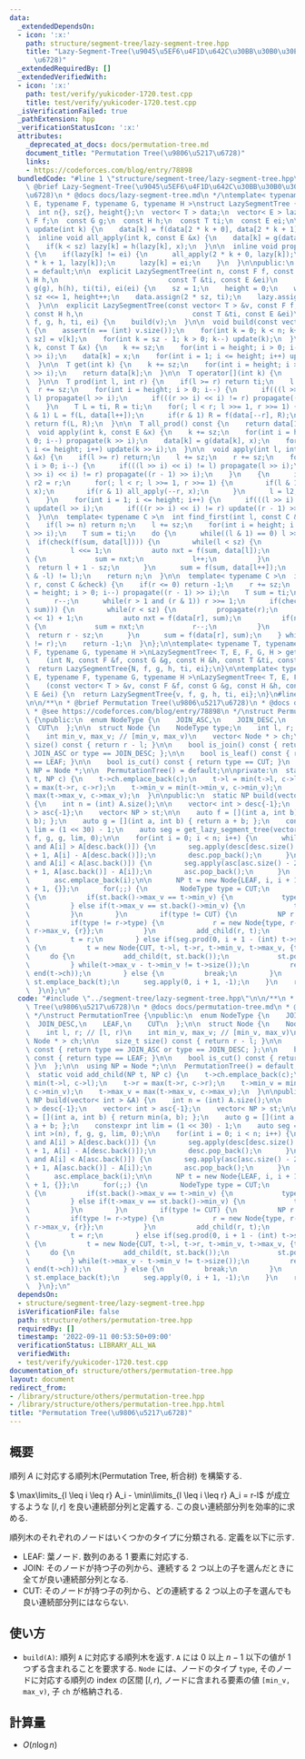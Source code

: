 ```yaml
---
data:
  _extendedDependsOn:
  - icon: ':x:'
    path: structure/segment-tree/lazy-segment-tree.hpp
    title: "Lazy-Segment-Tree(\u9045\u5EF6\u4F1D\u642C\u30BB\u30B0\u30E1\u30F3\u30C8\
      \u6728)"
  _extendedRequiredBy: []
  _extendedVerifiedWith:
  - icon: ':x:'
    path: test/verify/yukicoder-1720.test.cpp
    title: test/verify/yukicoder-1720.test.cpp
  _isVerificationFailed: true
  _pathExtension: hpp
  _verificationStatusIcon: ':x:'
  attributes:
    _deprecated_at_docs: docs/permutation-tree.md
    document_title: "Permutation Tree(\u9806\u5217\u6728)"
    links:
    - https://codeforces.com/blog/entry/78898
  bundledCode: "#line 1 \"structure/segment-tree/lazy-segment-tree.hpp\"\n/**\n *\
    \ @brief Lazy-Segment-Tree(\u9045\u5EF6\u4F1D\u642C\u30BB\u30B0\u30E1\u30F3\u30C8\
    \u6728)\n * @docs docs/lazy-segment-tree.md\n */\ntemplate< typename T, typename\
    \ E, typename F, typename G, typename H >\nstruct LazySegmentTree {\nprivate:\n\
    \  int n{}, sz{}, height{};\n  vector< T > data;\n  vector< E > lazy;\n  const\
    \ F f;\n  const G g;\n  const H h;\n  const T ti;\n  const E ei;\n\n  inline void\
    \ update(int k) {\n    data[k] = f(data[2 * k + 0], data[2 * k + 1]);\n  }\n\n\
    \  inline void all_apply(int k, const E &x) {\n    data[k] = g(data[k], x);\n\
    \    if(k < sz) lazy[k] = h(lazy[k], x);\n  }\n\n  inline void propagate(int k)\
    \ {\n    if(lazy[k] != ei) {\n      all_apply(2 * k + 0, lazy[k]);\n      all_apply(2\
    \ * k + 1, lazy[k]);\n      lazy[k] = ei;\n    }\n  }\n\npublic:\n  LazySegmentTree()\
    \ = default;\n\n  explicit LazySegmentTree(int n, const F f, const G g, const\
    \ H h,\n                           const T &ti, const E &ei)\n      : n(n), f(f),\
    \ g(g), h(h), ti(ti), ei(ei) {\n    sz = 1;\n    height = 0;\n    while(sz < n)\
    \ sz <<= 1, height++;\n    data.assign(2 * sz, ti);\n    lazy.assign(2 * sz, ei);\n\
    \  }\n\n  explicit LazySegmentTree(const vector< T > &v, const F f, const G g,\
    \ const H h,\n                           const T &ti, const E &ei)\n      : LazySegmentTree(v.size(),\
    \ f, g, h, ti, ei) {\n    build(v);\n  }\n\n  void build(const vector< T > &v)\
    \ {\n    assert(n == (int) v.size());\n    for(int k = 0; k < n; k++) data[k +\
    \ sz] = v[k];\n    for(int k = sz - 1; k > 0; k--) update(k);\n  }\n\n  void set(int\
    \ k, const T &x) {\n    k += sz;\n    for(int i = height; i > 0; i--) propagate(k\
    \ >> i);\n    data[k] = x;\n    for(int i = 1; i <= height; i++) update(k >> i);\n\
    \  }\n\n  T get(int k) {\n    k += sz;\n    for(int i = height; i > 0; i--) propagate(k\
    \ >> i);\n    return data[k];\n  }\n\n  T operator[](int k) {\n    return get(k);\n\
    \  }\n\n  T prod(int l, int r) {\n    if(l >= r) return ti;\n    l += sz;\n  \
    \  r += sz;\n    for(int i = height; i > 0; i--) {\n      if(((l >> i) << i) !=\
    \ l) propagate(l >> i);\n      if(((r >> i) << i) != r) propagate((r - 1) >> i);\n\
    \    }\n    T L = ti, R = ti;\n    for(; l < r; l >>= 1, r >>= 1) {\n      if(l\
    \ & 1) L = f(L, data[l++]);\n      if(r & 1) R = f(data[--r], R);\n    }\n   \
    \ return f(L, R);\n  }\n\n  T all_prod() const {\n    return data[1];\n  }\n\n\
    \  void apply(int k, const E &x) {\n    k += sz;\n    for(int i = height; i >\
    \ 0; i--) propagate(k >> i);\n    data[k] = g(data[k], x);\n    for(int i = 1;\
    \ i <= height; i++) update(k >> i);\n  }\n\n  void apply(int l, int r, const E\
    \ &x) {\n    if(l >= r) return;\n    l += sz;\n    r += sz;\n    for(int i = height;\
    \ i > 0; i--) {\n      if(((l >> i) << i) != l) propagate(l >> i);\n      if(((r\
    \ >> i) << i) != r) propagate((r - 1) >> i);\n    }\n    {\n      int l2 = l,\
    \ r2 = r;\n      for(; l < r; l >>= 1, r >>= 1) {\n        if(l & 1) all_apply(l++,\
    \ x);\n        if(r & 1) all_apply(--r, x);\n      }\n      l = l2, r = r2;\n\
    \    }\n    for(int i = 1; i <= height; i++) {\n      if(((l >> i) << i) != l)\
    \ update(l >> i);\n      if(((r >> i) << i) != r) update((r - 1) >> i);\n    }\n\
    \  }\n\n  template< typename C >\n  int find_first(int l, const C &check) {\n\
    \    if(l >= n) return n;\n    l += sz;\n    for(int i = height; i > 0; i--) propagate(l\
    \ >> i);\n    T sum = ti;\n    do {\n      while((l & 1) == 0) l >>= 1;\n    \
    \  if(check(f(sum, data[l]))) {\n        while(l < sz) {\n          propagate(l);\n\
    \          l <<= 1;\n          auto nxt = f(sum, data[l]);\n          if(not check(nxt))\
    \ {\n            sum = nxt;\n            l++;\n          }\n        }\n      \
    \  return l + 1 - sz;\n      }\n      sum = f(sum, data[l++]);\n    } while((l\
    \ & -l) != l);\n    return n;\n  }\n\n  template< typename C >\n  int find_last(int\
    \ r, const C &check) {\n    if(r <= 0) return -1;\n    r += sz;\n    for(int i\
    \ = height; i > 0; i--) propagate((r - 1) >> i);\n    T sum = ti;\n    do {\n\
    \      r--;\n      while(r > 1 and (r & 1)) r >>= 1;\n      if(check(f(data[r],\
    \ sum))) {\n        while(r < sz) {\n          propagate(r);\n          r = (r\
    \ << 1) + 1;\n          auto nxt = f(data[r], sum);\n          if(not check(nxt))\
    \ {\n            sum = nxt;\n            r--;\n          }\n        }\n      \
    \  return r - sz;\n      }\n      sum = f(data[r], sum);\n    } while((r & -r)\
    \ != r);\n    return -1;\n  }\n};\n\ntemplate< typename T, typename E, typename\
    \ F, typename G, typename H >\nLazySegmentTree< T, E, F, G, H > get_lazy_segment_tree\n\
    \    (int N, const F &f, const G &g, const H &h, const T &ti, const E &ei) {\n\
    \  return LazySegmentTree{N, f, g, h, ti, ei};\n}\n\ntemplate< typename T, typename\
    \ E, typename F, typename G, typename H >\nLazySegmentTree< T, E, F, G, H > get_lazy_segment_tree\n\
    \    (const vector< T > &v, const F &f, const G &g, const H &h, const T &ti, const\
    \ E &ei) {\n  return LazySegmentTree{v, f, g, h, ti, ei};\n}\n#line 2 \"structure/others/permutation-tree.hpp\"\
    \n\n/**\n * @brief Permutation Tree(\u9806\u5217\u6728)\n * @docs docs/permutation-tree.md\n\
    \ * @see https://codeforces.com/blog/entry/78898\n */\nstruct PermutationTree\
    \ {\npublic:\n  enum NodeType {\n    JOIN_ASC,\n    JOIN_DESC,\n    LEAF,\n  \
    \  CUT\n  };\n\n  struct Node {\n    NodeType type;\n    int l, r; // [l, r)\n\
    \    int min_v, max_v; // [min_v, max_v)\n    vector< Node * > ch;\n\n    size_t\
    \ size() const { return r - l; }\n\n    bool is_join() const { return type ==\
    \ JOIN_ASC or type == JOIN_DESC; };\n\n    bool is_leaf() const { return type\
    \ == LEAF; }\n\n    bool is_cut() const { return type == CUT; }\n  };\n\n  using\
    \ NP = Node *;\n\n  PermutationTree() = default;\n\nprivate:\n  static void add_child(NP\
    \ t, NP c) {\n    t->ch.emplace_back(c);\n    t->l = min(t->l, c->l);\n    t->r\
    \ = max(t->r, c->r);\n    t->min_v = min(t->min_v, c->min_v);\n    t->max_v =\
    \ max(t->max_v, c->max_v);\n  }\n\npublic:\n  static NP build(vector< int > &A)\
    \ {\n    int n = (int) A.size();\n\n    vector< int > desc{-1};\n    vector< int\
    \ > asc{-1};\n    vector< NP > st;\n\n    auto f = [](int a, int b) { return min(a,\
    \ b); };\n    auto g = [](int a, int b) { return a + b; };\n    constexpr int\
    \ lim = (1 << 30) - 1;\n    auto seg = get_lazy_segment_tree(vector< int >(n),\
    \ f, g, g, lim, 0);\n\n    for(int i = 0; i < n; i++) {\n      while(~desc.back()\
    \ and A[i] > A[desc.back()]) {\n        seg.apply(desc[desc.size() - 2] + 1, desc.back()\
    \ + 1, A[i] - A[desc.back()]);\n        desc.pop_back();\n      }\n      while(~asc.back()\
    \ and A[i] < A[asc.back()]) {\n        seg.apply(asc[asc.size() - 2] + 1, asc.back()\
    \ + 1, A[asc.back()] - A[i]);\n        asc.pop_back();\n      }\n      desc.emplace_back(i);\n\
    \      asc.emplace_back(i);\n\n      NP t = new Node{LEAF, i, i + 1, A[i], A[i]\
    \ + 1, {}};\n      for(;;) {\n        NodeType type = CUT;\n        if(not st.empty())\
    \ {\n          if(st.back()->max_v == t->min_v) {\n            type = JOIN_ASC;\n\
    \          } else if(t->max_v == st.back()->min_v) {\n            type = JOIN_DESC;\n\
    \          }\n        }\n        if(type != CUT) {\n          NP r = st.back();\n\
    \          if(type != r->type) {\n            r = new Node{type, r->l, r->r, r->min_v,\
    \ r->max_v, {r}};\n          }\n          add_child(r, t);\n          st.pop_back();\n\
    \          t = r;\n        } else if(seg.prod(0, i + 1 - (int) t->size()) == 0)\
    \ {\n          t = new Node{CUT, t->l, t->r, t->min_v, t->max_v, {t}};\n     \
    \     do {\n            add_child(t, st.back());\n            st.pop_back();\n\
    \          } while(t->max_v - t->min_v != t->size());\n          reverse(begin(t->ch),\
    \ end(t->ch));\n        } else {\n          break;\n        }\n      }\n     \
    \ st.emplace_back(t);\n      seg.apply(0, i + 1, -1);\n    }\n    return st[0];\n\
    \  }\n};\n"
  code: "#include \"../segment-tree/lazy-segment-tree.hpp\"\n\n/**\n * @brief Permutation\
    \ Tree(\u9806\u5217\u6728)\n * @docs docs/permutation-tree.md\n * @see https://codeforces.com/blog/entry/78898\n\
    \ */\nstruct PermutationTree {\npublic:\n  enum NodeType {\n    JOIN_ASC,\n  \
    \  JOIN_DESC,\n    LEAF,\n    CUT\n  };\n\n  struct Node {\n    NodeType type;\n\
    \    int l, r; // [l, r)\n    int min_v, max_v; // [min_v, max_v)\n    vector<\
    \ Node * > ch;\n\n    size_t size() const { return r - l; }\n\n    bool is_join()\
    \ const { return type == JOIN_ASC or type == JOIN_DESC; };\n\n    bool is_leaf()\
    \ const { return type == LEAF; }\n\n    bool is_cut() const { return type == CUT;\
    \ }\n  };\n\n  using NP = Node *;\n\n  PermutationTree() = default;\n\nprivate:\n\
    \  static void add_child(NP t, NP c) {\n    t->ch.emplace_back(c);\n    t->l =\
    \ min(t->l, c->l);\n    t->r = max(t->r, c->r);\n    t->min_v = min(t->min_v,\
    \ c->min_v);\n    t->max_v = max(t->max_v, c->max_v);\n  }\n\npublic:\n  static\
    \ NP build(vector< int > &A) {\n    int n = (int) A.size();\n\n    vector< int\
    \ > desc{-1};\n    vector< int > asc{-1};\n    vector< NP > st;\n\n    auto f\
    \ = [](int a, int b) { return min(a, b); };\n    auto g = [](int a, int b) { return\
    \ a + b; };\n    constexpr int lim = (1 << 30) - 1;\n    auto seg = get_lazy_segment_tree(vector<\
    \ int >(n), f, g, g, lim, 0);\n\n    for(int i = 0; i < n; i++) {\n      while(~desc.back()\
    \ and A[i] > A[desc.back()]) {\n        seg.apply(desc[desc.size() - 2] + 1, desc.back()\
    \ + 1, A[i] - A[desc.back()]);\n        desc.pop_back();\n      }\n      while(~asc.back()\
    \ and A[i] < A[asc.back()]) {\n        seg.apply(asc[asc.size() - 2] + 1, asc.back()\
    \ + 1, A[asc.back()] - A[i]);\n        asc.pop_back();\n      }\n      desc.emplace_back(i);\n\
    \      asc.emplace_back(i);\n\n      NP t = new Node{LEAF, i, i + 1, A[i], A[i]\
    \ + 1, {}};\n      for(;;) {\n        NodeType type = CUT;\n        if(not st.empty())\
    \ {\n          if(st.back()->max_v == t->min_v) {\n            type = JOIN_ASC;\n\
    \          } else if(t->max_v == st.back()->min_v) {\n            type = JOIN_DESC;\n\
    \          }\n        }\n        if(type != CUT) {\n          NP r = st.back();\n\
    \          if(type != r->type) {\n            r = new Node{type, r->l, r->r, r->min_v,\
    \ r->max_v, {r}};\n          }\n          add_child(r, t);\n          st.pop_back();\n\
    \          t = r;\n        } else if(seg.prod(0, i + 1 - (int) t->size()) == 0)\
    \ {\n          t = new Node{CUT, t->l, t->r, t->min_v, t->max_v, {t}};\n     \
    \     do {\n            add_child(t, st.back());\n            st.pop_back();\n\
    \          } while(t->max_v - t->min_v != t->size());\n          reverse(begin(t->ch),\
    \ end(t->ch));\n        } else {\n          break;\n        }\n      }\n     \
    \ st.emplace_back(t);\n      seg.apply(0, i + 1, -1);\n    }\n    return st[0];\n\
    \  }\n};\n"
  dependsOn:
  - structure/segment-tree/lazy-segment-tree.hpp
  isVerificationFile: false
  path: structure/others/permutation-tree.hpp
  requiredBy: []
  timestamp: '2022-09-11 00:53:50+09:00'
  verificationStatus: LIBRARY_ALL_WA
  verifiedWith:
  - test/verify/yukicoder-1720.test.cpp
documentation_of: structure/others/permutation-tree.hpp
layout: document
redirect_from:
- /library/structure/others/permutation-tree.hpp
- /library/structure/others/permutation-tree.hpp.html
title: "Permutation Tree(\u9806\u5217\u6728)"
---
```

## 概要

順列 $A$ に対応する順列木(Permutation Tree, 析合树) を構築する.

$ \max\limits_{l \leq i \leq r} A_i - \min\limits_{l \leq i \leq r} A_i = r-l$ が成立するような $[l, r]$ を良い連続部分列と定義する. この良い連続部分列を効率的に求める.

順列木のそれぞれのノードはいくつかのタイプに分類される. 定義を以下に示す.

* LEAF: 葉ノード. 数列のある $1$ 要素に対応する.
* JOIN: そのノードが持つ子の列から、連続する $2$ つ以上の子を選んだときに全てが良い連続部分列となる. 
* CUT: そのノードが持つ子の列から、どの連続する $2$ つ以上の子を選んでも良い連続部分列にはならない.

## 使い方

* `build(A)`: 順列 `A` に対応する順列木を返す. `A` には $0$ 以上 $n - 1$ 以下の値が $1$ つずる含まれることを要求する. `Node` には、ノードのタイプ `type`, そのノードに対応する順列の index の区間 $[l, r)$, ノードに含まれる要素の値 `[min_v, max_v)`, 子 `ch` が格納される.

## 計算量

- $O(n \log n)$

